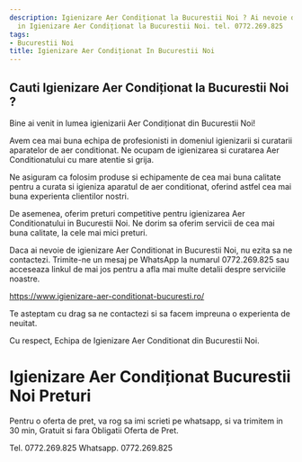 ```yaml
---
description: Igienizare Aer Condiționat la Bucurestii Noi ? Ai nevoie de un profesionist
  in Igienizare Aer Condiționat la Bucurestii Noi. tel. 0772.269.825
tags:
- Bucurestii Noi
title: Igienizare Aer Condiționat In Bucurestii Noi
---
```



## Cauti Igienizare Aer Condiționat la Bucurestii Noi ?

Bine ai venit in lumea igienizarii Aer Condiționat din Bucurestii Noi! 

Avem cea mai buna echipa de profesionisti in domeniul igienizarii si curatarii aparatelor de aer conditionat. Ne ocupam de igienizarea si curatarea Aer Conditionatului cu mare atentie si grija. 

Ne asiguram ca folosim produse si echipamente de cea mai buna calitate pentru a curata si igieniza aparatul de aer conditionat, oferind astfel cea mai buna experienta clientilor nostri. 

De asemenea, oferim preturi competitive pentru igienizarea Aer Conditionatului in Bucurestii Noi. Ne dorim sa oferim servicii de cea mai buna calitate, la cele mai mici preturi. 

Daca ai nevoie de igienizare Aer Conditionat in Bucurestii Noi, nu ezita sa ne contactezi. Trimite-ne un mesaj pe WhatsApp la numarul 0772.269.825 sau acceseaza linkul de mai jos pentru a afla mai multe detalii despre serviciile noastre. 

https://www.igienizare-aer-conditionat-bucuresti.ro/ 

Te asteptam cu drag sa ne contactezi si sa facem impreuna o experienta de neuitat. 

Cu respect, 
Echipa de Igienizare Aer Conditionat din Bucurestii Noi.

# Igienizare Aer Condiționat Bucurestii Noi Preturi
Pentru o oferta de pret, va rog sa imi scrieti pe whatsapp, si va trimitem in 30 min, Gratuit si fara Obligatii Oferta de Pret.

Tel. 0772.269.825
Whatsapp. 0772.269.825